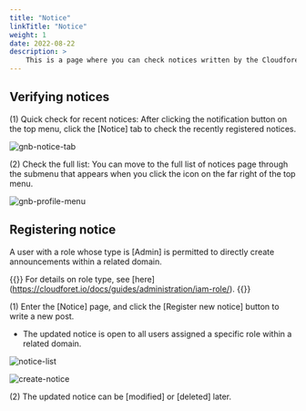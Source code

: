 ```yaml
---
title: "Notice"
linkTitle: "Notice"
weight: 1
date: 2022-08-22
description: >
    This is a page where you can check notices written by the Cloudforet system administrator or the administrator of the customer company in use.
---
```


## Verifying notices 

(1) Quick check for recent notices: After clicking the notification button on the top menu, click the [Notice] tab to check the recently registered notices. 

![gnb-notice-tab](/docs/guides/info/notice-img/gnb-notice-tab.png)

(2) Check the full list: You can move to the full list of notices page through the submenu that appears when you click the icon on the far right of the top menu.

![gnb-profile-menu](/docs/guides/info/notice-img/gnb-profile-menu.png)

## Registering notice
A user with a role whose type is [Admin] is permitted to directly create announcements within a related domain.

{{<alert>}}
For details on role type, see [here] (https://cloudforet.io/docs/guides/administration/iam-role/).
{{</alert>}}

(1) Enter the [Notice] page, and click the [Register new notice] button to write a new post.

- The updated notice is open to all users assigned a specific role within a related domain.

![notice-list](/docs/guides/info/notice-img/notice-list.png)

![create-notice](/docs/guides/info/notice-img/create-notice.png)

(2) The updated notice can be [modified] or [deleted] later.
